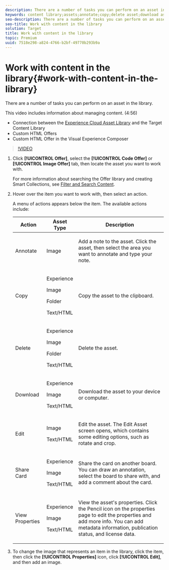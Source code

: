 ```yaml
---
description: There are a number of tasks you can perform on an asset in the library.
keywords: content library;assets;annotate;copy;delete asset;download asset;edit content;share card;view content properties
seo-description: There are a number of tasks you can perform on an asset in the library.
seo-title: Work with content in the library
solution: Target
title: Work with content in the library
topic: Premium
uuid: 7518e298-a824-4766-b2bf-49770b293b9a
---
```


# Work with content in the library{#work-with-content-in-the-library}

There are a number of tasks you can perform on an asset in the library.

This video includes information about managing content. (4:56)

* Connection between the [Experience Cloud Asset Library](https://marketing.adobe.com/resources/help/en_US/mcloud/creative_cloud.html) and the Target Content Library 
* Custom HTML Offers 
* Custom HTML Offer in the Visual Experience Composer

>[!VIDEO](https://www.youtube.com/watch?v=ZNIGgXOATMY) 

1. Click **[!UICONTROL Offer]**, select the **[!UICONTROL Code Offer]** or **[!UICONTROL Image Offer]** tab, then locate the asset you want to work with.

   For more information about searching the Offer library and creating Smart Collections, see [Filter and Search Content](../../c-experiences/c-manage-content/c-filter-and-search-content.md#concept_3B59B8F025BF4CEA82ECC5199D365276). 

1. Hover over the item you want to work with, then select an action.

   A menu of actions appears below the item. The available actions include:

    <table id="table_72572C019D7444B08BF1A08FA1CED1FB"> 
    <thead> 
    <tr> 
    <th colname="col1" class="entry"> Action </th> 
    <th colname="col2" class="entry"> Asset Type </th> 
    <th colname="col3" class="entry"> Description </th> 
    </tr>
    </thead>
    <tbody> 
    <tr> 
    <td colname="col1"> Annotate </td> 
    <td colname="col2"> <p>Image </p> </td> 
    <td colname="col3"> <p>Add a note to the asset. Click the asset, then select the area you want to annotate and type your note. </p> </td> 
    </tr> 
    <tr> 
    <td colname="col1"> Copy </td> 
    <td colname="col2"> <p>Experience </p> <p>Image </p> <p>Folder </p> <p>Text/HTML </p> </td> 
    <td colname="col3"> <p>Copy the asset to the clipboard. </p> </td> 
    </tr> 
    <tr> 
    <td colname="col1"> Delete </td> 
    <td colname="col2"> <p>Experience </p> <p>Image </p> <p>Folder </p> <p>Text/HTML </p> </td> 
    <td colname="col3"> <p>Delete the asset. </p> </td> 
    </tr> 
    <tr> 
    <td colname="col1"> Download </td> 
    <td colname="col2"> <p>Experience </p> <p>Image </p> <p>Text/HTML </p> </td> 
    <td colname="col3"> <p>Download the asset to your device or computer. </p> </td> 
    </tr> 
    <tr> 
    <td colname="col1"> Edit </td> 
    <td colname="col2"> <p>Image </p> <p>Text/HTML </p> </td> 
    <td colname="col3"> <p>Edit the asset. The Edit Asset screen opens, which contains some editing options, such as rotate and crop. </p> </td> 
    </tr>
    <!-- <row> <entry colname="col1">Move </entry> <entry colname="col2"> <p>Experience </p> <p>Image </p> <p>Folder </p> <p>Text/HTML </p> </entry> <entry colname="col3">Move the asset to another location. To move the asset, specify a name for the asset, select a destination, adjust any references to the asset, and republish to the new location. </entry> </row> --> 
    <tr> 
    <td colname="col1"> Share Card </td> 
    <td colname="col2"> <p>Experience </p> <p>Image </p> <p>Text/HTML </p> </td> 
    <td colname="col3"> <p>Share the card on another board. You can draw an annotation, select the board to share with, and add a comment about the card. </p> </td> 
    </tr> 
    <tr> 
    <td colname="col1"> View Properties </td> 
    <td colname="col2"> <p>Experience </p> <p>Image </p> <p>Text/HTML </p> </td> 
    <td colname="col3"> <p>View the asset's properties. Click the Pencil icon on the properties page to edit the properties and add more info. You can add metadata information, publication status, and license data. </p> </td> 
    </tr> 
    </tbody> 
    </table>

1. To change the image that represents an item in the library, click the item, then click the **[!UICONTROL Properties]** icon, click **[!UICONTROL Edit]**, and then add an image.
